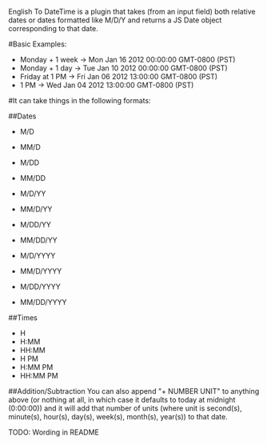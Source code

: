 English To DateTime is a plugin that takes (from an input field) both relative dates or dates formatted like M/D/Y and returns a JS Date object corresponding to that date.

#Basic Examples:
- Monday + 1 week -> Mon Jan 16 2012 00:00:00 GMT-0800 (PST)
- Monday + 1 day -> Tue Jan 10 2012 00:00:00 GMT-0800 (PST)
- Friday at 1 PM -> Fri Jan 06 2012 13:00:00 GMT-0800 (PST)
- 1 PM -> Wed Jan 04 2012 13:00:00 GMT-0800 (PST)

#It can take things in the following formats:

##Dates
- M/D
- MM/D
- M/DD
- MM/DD

- M/D/YY
- MM/D/YY
- M/DD/YY
- MM/DD/YY

- M/D/YYYY
- MM/D/YYYY
- M/DD/YYYY
- MM/DD/YYYY

##Times
- H
- H:MM
- HH:MM
- H PM
- H:MM PM
- HH:MM PM

##Addition/Subtraction
You can also append "+ NUMBER UNIT" to anything above (or nothing at all, in which case it defaults to today at midnight (0:00:00)) and it will add that number of units (where unit is second(s), minute(s), hour(s), day(s), week(s), month(s), year(s)) to that date.

TODO:
Wording in README